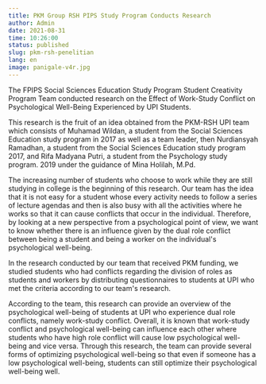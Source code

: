 ```yaml
---
title: PKM Group RSH PIPS Study Program Conducts Research
author: Admin
date: 2021-08-31
time: 10:26:00
status: published
slug: pkm-rsh-penelitian
lang: en
image: panigale-v4r.jpg
---
```


The FPIPS Social Sciences Education Study Program Student Creativity Program Team conducted research on the Effect of Work-Study Conflict on Psychological Well-Being Experienced by UPI Students.

This research is the fruit of an idea obtained from the PKM-RSH UPI team which consists of Muhamad Wildan, a student from the Social Sciences Education study program in 2017 as well as a team leader, then Nurdiansyah Ramadhan, a student from the Social Sciences Education study program 2017, and Rifa Madyana Putri, a student from the Psychology study program. 2019 under the guidance of Mina Holilah, M.Pd.

The increasing number of students who choose to work while they are still studying in college is the beginning of this research. Our team has the idea that it is not easy for a student whose every activity needs to follow a series of lecture agendas and then is also busy with all the activities where he works so that it can cause conflicts that occur in the individual. Therefore, by looking at a new perspective from a psychological point of view, we want to know whether there is an influence given by the dual role conflict between being a student and being a worker on the individual's psychological well-being.

In the research conducted by our team that received PKM funding, we studied students who had conflicts regarding the division of roles as students and workers by distributing questionnaires to students at UPI who met the criteria according to our team's research.

According to the team, this research can provide an overview of the psychological well-being of students at UPI who experience dual role conflicts, namely work-study conflict. Overall, it is known that work-study conflict and psychological well-being can influence each other where students who have high role conflict will cause low psychological well-being and vice versa. Through this research, the team can provide several forms of optimizing psychological well-being so that even if someone has a low psychological well-being, students can still optimize their psychological well-being well.